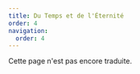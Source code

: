 ```yaml
---
title: Du Temps et de l'Éternité
order: 4
navigation:
  order: 4
---
```


Cette page n'est pas encore traduite.
